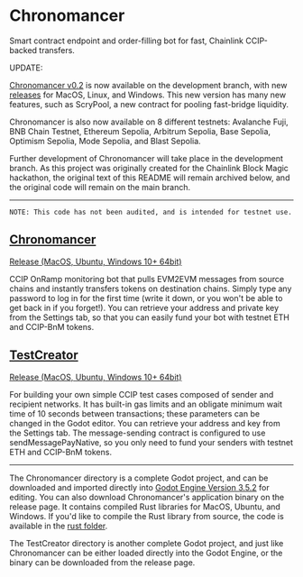 # Chronomancer
Smart contract endpoint and order-filling bot for fast, Chainlink CCIP-backed transfers.

UPDATE:

[Chronomancer v0.2](https://github.com/Cactoidal/Chronomancer/tree/develop) is now available on the development branch, with new [releases](https://github.com/Cactoidal/Chronomancer/releases/tag/v0.2) for MacOS, Linux, and Windows.  This new version has many new features, such as ScryPool, a new contract for pooling fast-bridge liquidity.  

Chronomancer is also now available on 8 different testnets: Avalanche Fuji, BNB Chain Testnet, Ethereum Sepolia, Arbitrum Sepolia, Base Sepolia, Optimism Sepolia, Mode Sepolia, and Blast Sepolia.

Further development of Chronomancer will take place in the development branch.  As this project was originally created for the Chainlink Block Magic hackathon, the original text of this README will remain archived below, and the original code will remain on the main branch.

____

`NOTE: This code has not been audited, and is intended for testnet use.`

## [Chronomancer](https://github.com/Cactoidal/Chronomancer/tree/main/Chronomancer)
[Release (MacOS, Ubuntu, Windows 10+ 64bit)](https://github.com/Cactoidal/Chronomancer/releases/tag/Chronomancer)

CCIP OnRamp monitoring bot that pulls EVM2EVM messages from source chains and instantly transfers tokens on destination chains.  Simply type any password to log in for the first time (write it down, or you won't be able to get back in if you forget!).   You can retrieve your address and private key from the Settings tab, so that you can easily fund your bot with testnet ETH and CCIP-BnM tokens.

## [TestCreator](https://github.com/Cactoidal/Chronomancer/tree/main/TestCreator)
[Release (MacOS, Ubuntu, Windows 10+ 64bit)](https://github.com/Cactoidal/Chronomancer/releases/tag/Chronomancer)  

For building your own simple CCIP test cases composed of sender and recipient networks.  It has built-in gas limits and an obligate minimum wait time of 10 seconds between transactions; these parameters can be changed in the Godot editor.  You can retrieve your address and key from the Settings tab.  The message-sending contract is configured to use sendMessagePayNative, so you only need to fund your senders with testnet ETH and CCIP-BnM tokens.
_______
The Chronomancer directory is a complete Godot project, and can be downloaded and imported directly into [Godot Engine Version 3.5.2](https://github.com/godotengine/godot/releases/tag/3.5.2-stable) for editing.  You can also download Chronomancer's application binary on the release page.  It contains compiled Rust libraries for MacOS, Ubuntu, and Windows.  If you'd like to compile the Rust library from source, the code is available in the [rust folder](https://github.com/Cactoidal/Chronomancer/tree/main/rust).

The TestCreator directory is another complete Godot project, and just like Chronomancer can be either loaded directly into the Godot Engine, or the binary can be downloaded from the release page.
